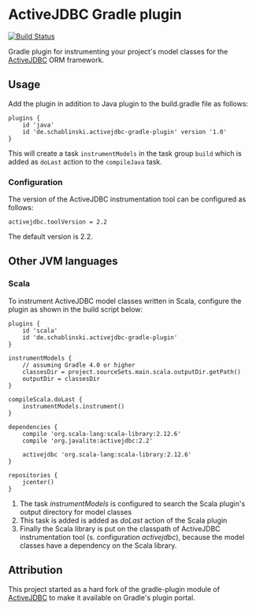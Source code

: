 # ActiveJDBC Gradle plugin

<div align="left">

[![Build Status](https://travis-ci.com/cschabl/activejdbc-gradle-plugin.svg?branch=master)](https://travis-ci.com/cschabl/activejdbc-gradle-plugin)

</div>

Gradle plugin for instrumenting your project's model classes for the [ActiveJDBC](http://javalite.io/activejdbc) ORM framework.

## Usage

Add the plugin in addition to Java plugin to the build.gradle file as follows:

```
plugins {
    id 'java'
    id 'de.schablinski.activejdbc-gradle-plugin' version '1.0'
}
```

This will create a task `instrumentModels` in the task group `build` which is added as `doLast` action to the `compileJava` task.

### Configuration

The version of the ActiveJDBC instrumentation tool can be configured as follows:

```
activejdbc.toolVersion = 2.2
```

The default version is 2.2.

## Other JVM languages

### Scala

To instrument ActiveJDBC model classes written in Scala, configure the plugin as shown in the build script below:

```
plugins {
    id 'scala'
    id 'de.schablinski.activejdbc-gradle-plugin'
}   

instrumentModels {
    // assuming Gradle 4.0 or higher
    classesDir = project.sourceSets.main.scala.outputDir.getPath()
    outputDir = classesDir
}

compileScala.doLast {
    instrumentModels.instrument()
}

dependencies {
    compile 'org.scala-lang:scala-library:2.12.6'
    compile 'org.javalite:activejdbc:2.2'
    
    activejdbc 'org.scala-lang:scala-library:2.12.6'
}

repositories {
    jcenter()
}
```

1. The task _instrumentModels_ is configured to search the Scala plugin's output directory for model classes
1. This task is added is added as _doLast_ action of the Scala plugin 
1. Finally the Scala library is put on the classpath of ActiveJDBC instrumentation tool (s. configuration _activejdbc_), because the model classes have a dependency on the Scala library.

## Attribution

This project started as a hard fork of the gradle-plugin module of [ActiveJDBC](http://javalite.io/activejdbc) to make it available on Gradle's plugin portal.